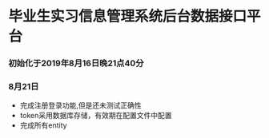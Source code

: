 # 毕业生实习信息管理系统后台数据接口平台

### 初始化于2019年8月16日晚21点40分

### 8月21日
- 完成注册登录功能,但是还未测试正确性
- token采用数据库存储，有效期在配置文件中配置
- 完成所有entity